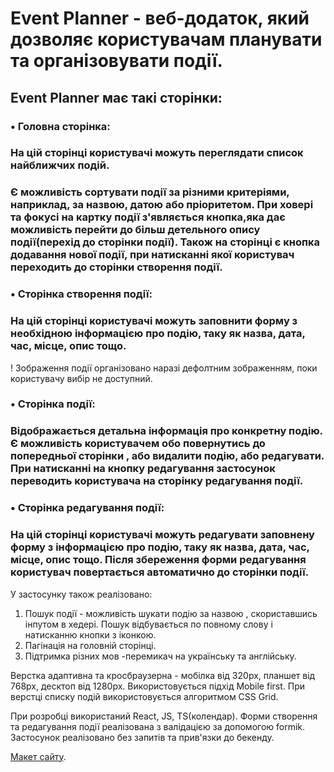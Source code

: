 
# Event Planner - веб-додаток, який дозволяє користувачам планувати та організовувати події. 

## Event Planner має такі сторінки:
### •	Головна сторінка:
### На цій сторінці користувачі можуть переглядати список найближчих подій.
### Є можливість сортувати події за різними критеріями, наприклад, за назвою, датою або пріоритетом. При ховері та фокусі на картку події з'являється кнопка,яка дає можливість перейти до більш детельного опису події(перехід до сторінки події). Також на сторінці є кнопка додавання нової події, при натисканні якої користувач переходить до  сторінки створення події.
### •	Сторінка створення події:
### На цій сторінці користувачі можуть заповнити форму з необхідною інформацією про подію, таку як назва, дата, час, місце, опис тощо. 
 ! Зображення події організовано наразі дефолтним зображенням, поки користувачу вибір не доступний.
### •	Сторінка події:
###  Відображається детальна інформація про конкретну подію. Є можливість користувачем обо повернутись до попередньої сторінки , або видалити подію, або редагувати. При натисканні на кнопку редагування застосунок переводить користувача на сторінку редагування події.
### •	Сторінка редагування події:
### На цій сторінці користувачі можуть редагувати заповнену форму з інформацією про подію, таку як назва, дата, час, місце, опис тощо. Після збереження форми редагування користувач повертається автоматично до сторінки події.
 
У застосунку також реалізовано:
1. Пошук події - можливість шукати подію за назвою ,  скориставшись інпутом в хедері. Пошук відбувається по повному слову і натисканню кнопки з іконкою.
2. Пагінація на головній сторінці.
3. Підтримка різних мов -перемикач на українську та англійську.


Верстка адаптивна та кросбраузерна - мобілка від 320px, планшет від 768px, десктоп від 1280px.
Використовується підхід Mobile first.
При верстці списку подій використовується алгоритмом CSS Grid.

При розробці використаний React, JS, TS(колендар).
Форми створення та редагування події реалізована з валідацією за допомогою formik.
Застосунок реалізовано без запитів та прив'язки до бекенду.


[Макет сайту](https://www.figma.com/file/HxMha50XQyTUVGxOsIgDrM/Event-Planner_%D1%82%D0%B5%D1%81%D1%82%D0%BE%D0%B2%D0%B5?type=design&node-id=0-1&mode=design&t=8rWmsLtYJbxfe7RS-0).







